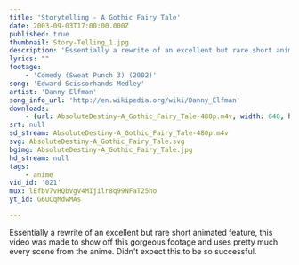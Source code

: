 ```yaml
---
title: 'Storytelling - A Gothic Fairy Tale'
date: 2003-09-03T17:00:00.000Z
published: true
thumbnail: Story-Telling_1.jpg
description: 'Essentially a rewrite of an excellent but rare short animated feature, this video was made to show off this gorgeous footage and uses pretty much every scene from the anime. Didn''t expect this to be so successful.'
lyrics: ""
footage:
    - 'Comedy (Sweat Punch 3) (2002)'
song: 'Edward Scissorhands Medley'
artist: 'Danny Elfman'
song_info_url: 'http://en.wikipedia.org/wiki/Danny_Elfman'
downloads:
    - {url: AbsoluteDestiny-A_Gothic_Fairy_Tale-480p.m4v, width: 640, height: 352, mimetype: video/mp4}
srt: null
sd_stream: AbsoluteDestiny-A_Gothic_Fairy_Tale-480p.m4v
svg: AbsoluteDestiny-A_Gothic_Fairy_Tale.svg
bgimg: AbsoluteDestiny-A_Gothic_Fairy_Tale.jpg
hd_stream: null
tags:
    - anime
vid_id: '021'
mux: lEfbV7vHQbVgV4MIjilr8q99NFaT25ho
yt_id: G6UCqMdwMAs

---
```

Essentially a rewrite of an excellent but rare short animated feature, this video was made to show off this gorgeous footage and uses pretty much every scene from the anime. Didn't expect this to be so successful.